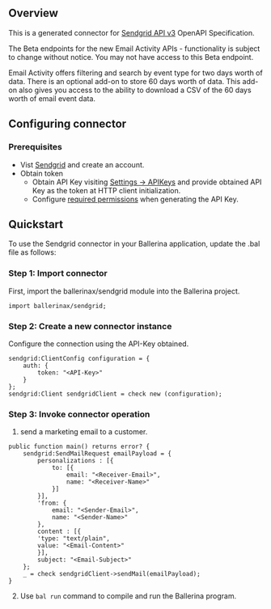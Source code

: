 ## Overview

This is a generated connector for [Sendgrid API v3](https://docs.sendgrid.com/api-reference/how-to-use-the-sendgrid-v3-api/) OpenAPI Specification. 

The Beta endpoints for the new Email Activity APIs - functionality is subject to change without notice. You may not have access to this Beta endpoint.

Email Activity offers filtering and search by event type for two days worth of data. There is an optional add-on to store 60 days worth of data. This add-on also gives you access to the ability to download a CSV of the 60 days worth of email event data.

## Configuring connector

### Prerequisites
* Vist [Sendgrid](https://sendgrid.com/) and create an account. 
* Obtain token
    - Obtain API Key visiting [Settings -> APIKeys](https://app.sendgrid.com/settings/api_keys) and provide obtained API Key as the token at HTTP client initialization. 
    - Configure [required permissions](https://docs.sendgrid.com/ui/account-and-settings/api-keys) when generating the API Key.

## Quickstart

To use the Sendgrid connector in your Ballerina application, update the .bal file as follows:

### Step 1: Import connector
First, import the ballerinax/sendgrid module into the Ballerina project.

```ballerina
import ballerinax/sendgrid;
```

### Step 2: Create a new connector instance
Configure the connection using the API-Key obtained. 

```ballerina
sendgrid:ClientConfig configuration = {
    auth: {
        token: "<API-Key>"
    }
};
sendgrid:Client sendgridClient = check new (configuration);
```

### Step 3: Invoke connector operation
1. send a marketing email to a customer. 

```ballerina
public function main() returns error? {
    sendgrid:SendMailRequest emailPayload = {
        personalizations : [{
            to: [{
                email: "<Receiver-Email>",
                name: "<Receiver-Name>"
            }]
        }],
        'from: {
            email: "<Sender-Email>",
            name: "<Sender-Name>"
        },
        content : [{
        'type: "text/plain",
        value: "<Email-Content>"
        }],
        subject: "<Email-Subject>"
    };
    _ = check sendgridClient->sendMail(emailPayload);
}
```
2. Use `bal run` command to compile and run the Ballerina program.

